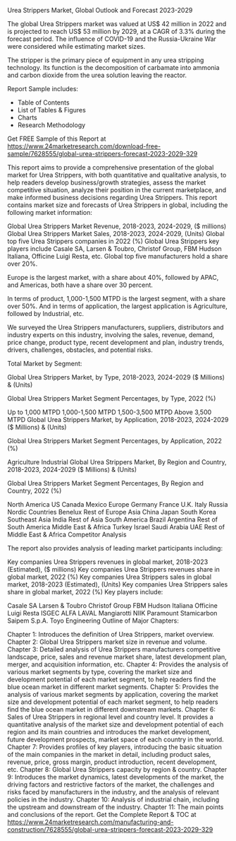 Urea Strippers Market, Global Outlook and Forecast 2023-2029

The global Urea Strippers market was valued at US$ 42 million in 2022 and is projected to reach US$ 53 million by 2029, at a CAGR of 3.3% during the forecast period. The influence of COVID-19 and the Russia-Ukraine War were considered while estimating market sizes.

The stripper is the primary piece of equipment in any urea stripping technology. Its function is the decomposition of carbamate into ammonia and carbon dioxide from the urea solution leaving the reactor.

Report Sample includes:
- Table of Contents
- List of Tables & Figures
- Charts
- Research Methodology

Get FREE Sample of this Report at https://www.24marketresearch.com/download-free-sample/7628555/global-urea-strippers-forecast-2023-2029-329

This report aims to provide a comprehensive presentation of the global market for Urea Strippers, with both quantitative and qualitative analysis, to help readers develop business/growth strategies, assess the market competitive situation, analyze their position in the current marketplace, and make informed business decisions regarding Urea Strippers. This report contains market size and forecasts of Urea Strippers in global, including the following market information:

Global Urea Strippers Market Revenue, 2018-2023, 2024-2029, ($ millions)
Global Urea Strippers Market Sales, 2018-2023, 2024-2029, (Units)
Global top five Urea Strippers companies in 2022 (%)
Global Urea Strippers key players include Casale SA, Larsen & Toubro, Christof Group, FBM Hudson Italiana, Officine Luigi Resta, etc. Global top five manufacturers hold a share over 20%.

Europe is the largest market, with a share about 40%, followed by APAC, and Americas, both have a share over 30 percent.

In terms of product, 1,000-1,500 MTPD is the largest segment, with a share over 50%. And in terms of application, the largest application is Agriculture, followed by Industrial, etc.

We surveyed the Urea Strippers manufacturers, suppliers, distributors and industry experts on this industry, involving the sales, revenue, demand, price change, product type, recent development and plan, industry trends, drivers, challenges, obstacles, and potential risks.

Total Market by Segment:

Global Urea Strippers Market, by Type, 2018-2023, 2024-2029 ($ Millions) & (Units)

Global Urea Strippers Market Segment Percentages, by Type, 2022 (%)

Up to 1,000 MTPD
1,000-1,500 MTPD
1,500-3,500 MTPD
Above 3,500 MTPD
Global Urea Strippers Market, by Application, 2018-2023, 2024-2029 ($ Millions) & (Units)

Global Urea Strippers Market Segment Percentages, by Application, 2022 (%)

Agriculture
Industrial
Global Urea Strippers Market, By Region and Country, 2018-2023, 2024-2029 ($ Millions) & (Units)

Global Urea Strippers Market Segment Percentages, By Region and Country, 2022 (%)

North America
US
Canada
Mexico
Europe
Germany
France
U.K.
Italy
Russia
Nordic Countries
Benelux
Rest of Europe
Asia
China
Japan
South Korea
Southeast Asia
India
Rest of Asia
South America
Brazil
Argentina
Rest of South America
Middle East & Africa
Turkey
Israel
Saudi Arabia
UAE
Rest of Middle East & Africa
Competitor Analysis

The report also provides analysis of leading market participants including:

Key companies Urea Strippers revenues in global market, 2018-2023 (Estimated), ($ millions)
Key companies Urea Strippers revenues share in global market, 2022 (%)
Key companies Urea Strippers sales in global market, 2018-2023 (Estimated), (Units)
Key companies Urea Strippers sales share in global market, 2022 (%)
Key players include:

Casale SA
Larsen & Toubro
Christof Group
FBM Hudson Italiana
Officine Luigi Resta
ISGEC
ALFA LAVAL
Mangiarotti
NIIK
Paramount
Stamicarbon
Saipem S.p.A.
Toyo Engineering
Outline of Major Chapters:

Chapter 1: Introduces the definition of Urea Strippers, market overview.
Chapter 2: Global Urea Strippers market size in revenue and volume.
Chapter 3: Detailed analysis of Urea Strippers manufacturers competitive landscape, price, sales and revenue market share, latest development plan, merger, and acquisition information, etc.
Chapter 4: Provides the analysis of various market segments by type, covering the market size and development potential of each market segment, to help readers find the blue ocean market in different market segments.
Chapter 5: Provides the analysis of various market segments by application, covering the market size and development potential of each market segment, to help readers find the blue ocean market in different downstream markets.
Chapter 6: Sales of Urea Strippers in regional level and country level. It provides a quantitative analysis of the market size and development potential of each region and its main countries and introduces the market development, future development prospects, market space of each country in the world.
Chapter 7: Provides profiles of key players, introducing the basic situation of the main companies in the market in detail, including product sales, revenue, price, gross margin, product introduction, recent development, etc.
Chapter 8: Global Urea Strippers capacity by region & country.
Chapter 9: Introduces the market dynamics, latest developments of the market, the driving factors and restrictive factors of the market, the challenges and risks faced by manufacturers in the industry, and the analysis of relevant policies in the industry.
Chapter 10: Analysis of industrial chain, including the upstream and downstream of the industry.
Chapter 11: The main points and conclusions of the report.
Get the Complete Report & TOC at https://www.24marketresearch.com/manufacturing-and-construction/7628555/global-urea-strippers-forecast-2023-2029-329
